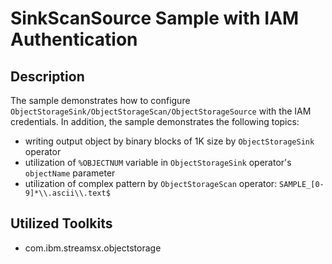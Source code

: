# SinkScanSource Sample with IAM Authentication

## Description
The sample demonstrates how to configure 
`ObjectStorageSink/ObjectStorageScan/ObjectStorageSource` with the IAM credentials.
In addition, the sample demonstrates the following topics:
   - writing output object by binary blocks of 1K size by `ObjectStorageSink` operator
   - utilization of `%OBJECTNUM` variable in `ObjectStorageSink` operator's `objectName` parameter
   - utilization of complex pattern by `ObjectStorageScan` operator: `SAMPLE_[0-9]*\\.ascii\\.text$`
    
## Utilized Toolkits
 - com.ibm.streamsx.objectstorage